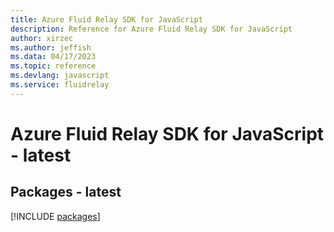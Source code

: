 ```yaml
---
title: Azure Fluid Relay SDK for JavaScript
description: Reference for Azure Fluid Relay SDK for JavaScript
author: xirzec
ms.author: jeffish
ms.data: 04/17/2023
ms.topic: reference
ms.devlang: javascript
ms.service: fluidrelay
---
```

# Azure Fluid Relay SDK for JavaScript - latest
## Packages - latest
[!INCLUDE [packages](fluid-relay-index.md)]